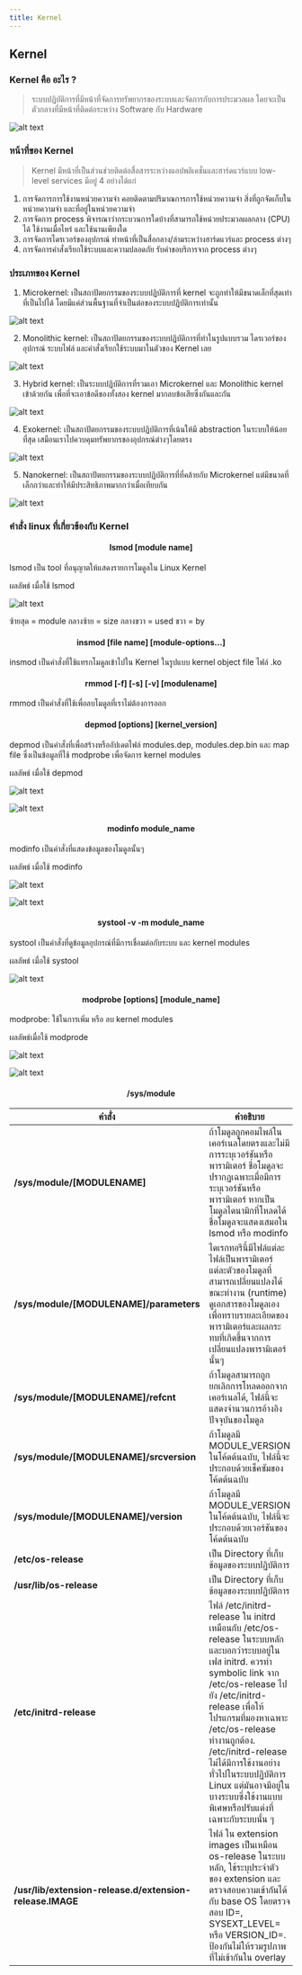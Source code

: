 ```yaml
---
title: Kernel
---
```

## Kernel

### Kernel คือ อะไร ?
>ระบบปฏิบัติการที่มีหน้าที่จัดการทรัพยากรของระบบและจัดการกับการประมวลผล โดยจะเป็นตัวกลางที่มีหน้าที่ติดต่อระหว่าง Software กับ Hardware
  
![alt text](../../../assets/kernel/kernel_diagram.png)

### หน้าที่ของ Kernel
>Kernel มีหน้าที่เป็นส่วนช่วยติดต่อสื่อสารระหว่างแอปพลิเคชั่นและฮาร์ดแวร์แบบ low-level services มีอยู่ 4 อย่างได้แก่

1. การจัดการการใช้งานหน่วยความจำ คอยติดตามปริมาณการการใช้หน่วยความจำ สิ่งที่ถูกจัดเก็บในหน่วยความจำ และที่อยู่ในหน่วยความจำ
2. การจัดการ process พิจารณาว่ากระบวนการใดบ้างที่สามารถใช้หน่วยประมวลผลกลาง (CPU) ได้  ใช้งานเมื่อไหร่ และใช้นานเพียงใด
3. การจัดการไดรเวอร์ของอุปกรณ์ ทำหน้าที่เป็นสื่อกลาง/ล่ามระหว่างฮาร์ดแวร์และ process ต่างๆ
4. การจัดการคำสั่งเรียกใช้ระบบและความปลอดภัย รับคำขอบริการจาก process ต่างๆ

### ประเภทของ Kernel

1. Microkernel: เป็นสถาปัตยกรรมของระบบปฏิบัติการที่ kernel จะถูกทำให้มีขนาดเล็กที่สุดเท่าที่เป็นไปได้ โดยมีแค่ส่วนพื้นฐานที่จำเป็นต่อของระบบปฏิบัติการเท่านั้น

![alt text](../../../assets/kernel/Microkernel.png)

2. Monolithic kernel: เป็นสถาปัตยกรรมของระบบปฏิบัติการที่ทำในรูปแบบรวม ไดรเวอร์ของอุปกรณ์ ระบบไฟล์ และคำสั่งเรียกใช้ระบบมาในตัวของ Kernel เลย

![alt text](../../../assets/kernel/Monolithic.png)

3. Hybrid kernel: เป็นระบบปฏิบัติการที่รวมเอา Microkernel และ Monolithic kernel เข้าด้วยกัน เพื่อที่จะเอาข้อดีของทั้งสอง kernel มากลบข้อเสียซึ่งกันและกัน

![alt text](../../../assets/kernel/Hybrid.png)

4. Exokernel: เป็นสถาปัตยกรรมของระบบปฏิบัติการที่เน้นให้มี abstraction ในระบบให้น้อยที่สุด เสมือนเราไปควบคุมทรัพยากรของอุปกรณ์ต่างๆโดยตรง

![alt text](../../../assets/kernel/Exokernel.png)

5. Nanokernel: เป็นสถาปัตยกรรมของระบบปฏิบัติการที่ที่คล้ายกับ Microkernel แต่มีขนาดที่เล็กกว่าและทำให้มีประสิทธิภาพมากกว่าเมื่อเทียบกัน

![alt text](../../../assets/kernel/Nanokenel.png)

### คำสั่ง linux ที่เกี่ยวข้องกับ Kernel

 <h4 style="text-align: center;"><strong>lsmod [module name]</strong></h4>

lsmod เป็น tool ที่อนุญาตให้แสดงรายการโมดูลใน Linux Kernel 

ผลลัพธ์ เมื่อใช้ lsmod

![alt text](../../../assets/kernel/lsmod.png)

ซ้ายสุด = module  กลางซ้าย = size กลางขวา = used ขวา =  by

<h4 style="text-align: center;"><strong>insmod [file name] [module-options...]</strong></h4>

insmod เป็นคำสั่งที่ใช้แทรกโมดูลเข้าไปใน Kernel ในรูปแบบ kernel object file ไฟล์ .ko

<h4 style="text-align: center;"><strong>rmmod [-f] [-s] [-v] [modulename]</strong></h4>

rmmod เป็นคำสั่งที่ใช้เพื่อลบโมดูลที่เราไม่ต้องการออก

<h4 style="text-align: center;"><strong>depmod [options] [kernel_version]</strong></h4>

depmod เป็นคำสั่งที่เพื่อสร้างหรืออัปเดตไฟล์ modules.dep, modules.dep.bin และ map file ซึ่งเป็นข้อมูลที่ใช้ modprobe เพื่อจัดการ kernel modules

ผลลัพธ์ เมื่อใช้ depmod

![alt text](../../../assets/kernel/demod_1.png)

![alt text](../../../assets/kernel/depmod_2.png)

<h4 style="text-align: center;"><strong>modinfo module_name</strong></h4>

modinfo เป็นคำสั่งที่แสดงข้อมูลของโมดูลนั้นๆ

ผลลัพธ์ เมื่อใช้ modinfo

![alt text](../../../assets/kernel/modinfo_1.png)

![alt text](../../../assets/kernel/modinfo_2.png)

<h4 style="text-align: center;"><strong>systool -v -m module_name</strong></h4>

systool เป็นคำสั่งที่ดูข้อมูลอุปกรณ์ที่มีการเชื่อมต่อกับระบบ และ kernel modules

ผลลัพธ์ เมื่อใช้ systool

![alt text](../../../assets/kernel/systool.png)

<h4 style="text-align: center;"><strong>modprobe [options] [module_name]</strong></h4>

modprobe: ใช้ในการเพิ่ม หรือ ลบ kernel modules

ผลลัพธ์เมื่อใช้ modprode

![alt text](../../../assets/kernel/modprobe_1.png)

![alt text](../../../assets/kernel/modprobe_2.png)


<h4 style="text-align: center;"><strong>/sys/module</strong></h4>

| คำสั่ง                                    | คำอธิบาย                                                                                                                             |
|------------------------------------------|-------------------------------------------------------------------------------------------------------------------------------------|
| **/sys/module/[MODULENAME]**            | ถ้าโมดูลถูกคอมไพล์ในเคอร์เนลโดยตรงและไม่มีการระบุเวอร์ชันหรือพารามิเตอร์ ชื่อโมดูลจะปรากฏเฉพาะเมื่อมีการระบุเวอร์ชันหรือพารามิเตอร์ หากเป็นโมดูลไดนามิกที่โหลดได้ ชื่อโมดูลจะแสดงเสมอใน lsmod หรือ modinfo |
| **/sys/module/[MODULENAME]/parameters** | ไดเรกทอรีนี้มีไฟล์แต่ละไฟล์เป็นพารามิเตอร์แต่ละตัวของโมดูลที่สามารถเปลี่ยนแปลงได้ขณะทำงาน (runtime) ดูเอกสารของโมดูลเองเพื่อทราบรายละเอียดของพารามิเตอร์และผลกระทบที่เกิดขึ้นจากการเปลี่ยนแปลงพารามิเตอร์นั้นๆ |
| **/sys/module/[MODULENAME]/refcnt**    | ถ้าโมดูลสามารถถูกยกเลิกการโหลดออกจากเคอร์เนลได้, ไฟล์นี้จะแสดงจำนวนการอ้างอิงปัจจุบันของโมดูล                                                                                |
| **/sys/module/[MODULENAME]/srcversion** | ถ้าโมดูลมี MODULE_VERSION ในโค้ดต้นฉบับ, ไฟล์นี้จะประกอบด้วยเช็คซัมของโค้ดต้นฉบับ                                                                                         |
| **/sys/module/[MODULENAME]/version**    | ถ้าโมดูลมี MODULE_VERSION ในโค้ดต้นฉบับ, ไฟล์นี้จะประกอบด้วยเวอร์ชันของโค้ดต้นฉบับ                                                                                           |
| **/etc/os-release**                     | เป็น Directory ที่เก็บข้อมูลของระบบปฏิบัติการ                                                                                                                                          |
| **/usr/lib/os-release**                 | เป็น Directory ที่เก็บข้อมูลของระบบปฏิบัติการ                                                                                                                                          |
| **/etc/initrd-release**                 | ไฟล์ /etc/initrd-release ใน initrd เหมือนกับ /etc/os-release ในระบบหลัก และบอกว่าระบบอยู่ในเฟส initrd. ควรทำ symbolic link จาก /etc/os-release ไปยัง /etc/initrd-release เพื่อให้โปรแกรมที่มองหาเฉพาะ /etc/os-release ทำงานถูกต้อง. /etc/initrd-release ไม่ได้มีการใช้งานอย่างทั่วไปในระบบปฏิบัติการ Linux แต่มันอาจมีอยู่ในบางระบบซึ่งใช้งานแบบพิเศษหรือปรับแต่งที่เฉพาะกับระบบนั้น ๆ |
| **/usr/lib/extension-release.d/extension-release.IMAGE** | ไฟล์ ใน extension images เป็นเหมือน os-release ในระบบหลัก, ใช้ระบุประจำตัวของ extension และตรวจสอบความเข้ากันได้กับ base OS โดยตรวจสอบ ID=, SYSEXT_LEVEL= หรือ VERSION_ID=. ป้องกันไม่ให้รวมรูปภาพที่ไม่เข้ากันใน overlay |

